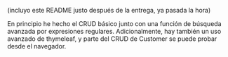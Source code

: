 (incluyo este README justo después de la entrega, ya pasada la hora)

En principio he hecho el CRUD básico junto con una función de búsqueda avanzada por expresiones regulares. Adicionalmente, hay también un uso avanzado de thymeleaf, y parte del CRUD de Customer se puede probar desde el navegador.
